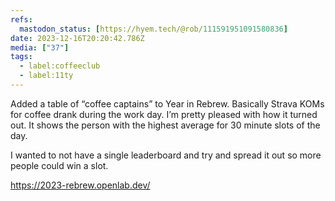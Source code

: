 ```yaml
---
refs:
  mastodon_status: [https://hyem.tech/@rob/111591951091580836]
date: 2023-12-16T20:20:42.786Z
media: ["37"]
tags:
  - label:coffeeclub
  - label:11ty
---
```


Added a table of “coffee captains” to Year in Rebrew. Basically Strava KOMs for coffee drank during the work day. I’m pretty pleased with how it turned out. It shows the person with the highest average for 30 minute slots of the day.

I wanted to not have a single leaderboard and try and spread it out so more people could win a slot.

https://2023-rebrew.openlab.dev/

